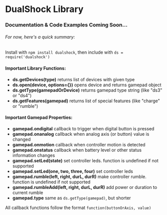 # DualShock Library
###  Documentation & Code Examples Coming Soon...

######  For now, here's a quick summary:
Install with `npm install dualshock`, then include with `ds = require('dualshock')`

####  Important Library Functions:
- **ds.getDevices(type)** returns list of devices with given type
- **ds.open(device, options={})** opens device and returns gamepad object
- **ds.getType(gamepadOrDevice)** returns gamepad type string (like "ds3" or "ds4")
- **ds.getFeatures(gamepad)** returns list of special features (like "charge" or "rumble")

####  Important Gamepad Properties:
- **gamepad.ondigital** callback to trigger when digital button is pressed
- **gamepad.onanalog** callback when analog axis (or button) value is changed
- **gamepad.onmotion** callback when controller motion is detected
- **gamepad.onstatus** callback when battery level or other status information changes
- **gamepad.setLed(state)** set controller leds. function is undefined if not supported
- **gamepad.setLed(one, two, three, four)** set controller leds
- **gamepad.rumble(left, right, durL, durR)** make controller rumble. function is undefined if not supported
- **gamepad.rumbleAdd(left, right, durL, durR)** add power or duration to current rumble
- **gamepad.type** same as `ds.getType(gamepad)`, but shorter

All callback functions follow the format `function(buttonOrAxis, value)`